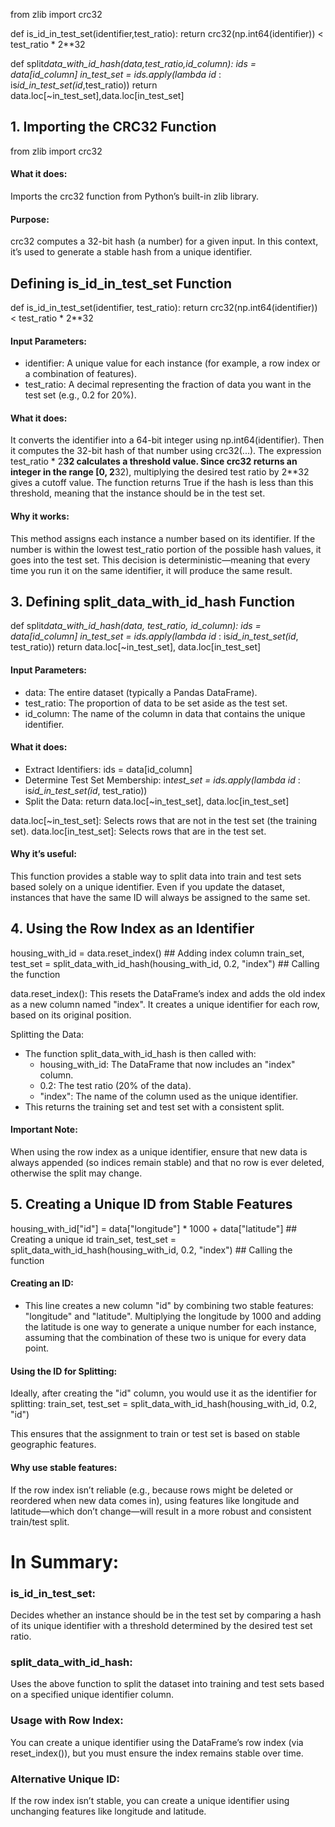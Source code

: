 from zlib import crc32

def is_id_in_test_set(identifier,test_ratio):
return crc32(np.int64(identifier)) < test_ratio \* 2\*\*32

def split*data_with_id_hash(data,test_ratio,id_column):
ids = data[id_column]
in_test_set = ids.apply(lambda id* : is*id_in_test_set(id*,test_ratio))
return data.loc[~in_test_set],data.loc[in_test_set]

## 1. Importing the CRC32 Function

from zlib import crc32

#### What it does:

Imports the crc32 function from Python’s built-in zlib library.

#### Purpose:

crc32 computes a 32-bit hash (a number) for a given input. In this context, it’s used to generate a stable hash from a unique identifier.

## Defining is_id_in_test_set Function

def is_id_in_test_set(identifier, test_ratio):
return crc32(np.int64(identifier)) < test_ratio \* 2\*\*32

#### Input Parameters:

- identifier: A unique value for each instance (for example, a row index or a combination of features).
- test_ratio: A decimal representing the fraction of data you want in the test set (e.g., 0.2 for 20%).

#### What it does:

It converts the identifier into a 64-bit integer using np.int64(identifier).
Then it computes the 32-bit hash of that number using crc32(...).
The expression test_ratio \* 2**32 calculates a threshold value.
Since crc32 returns an integer in the range [0, 2**32), multiplying the desired test ratio by 2\*\*32 gives a cutoff value.
The function returns True if the hash is less than this threshold, meaning that the instance should be in the test set.

#### Why it works:

This method assigns each instance a number based on its identifier. If the number is within the lowest test_ratio portion of the possible hash values, it goes into the test set. This decision is deterministic—meaning that every time you run it on the same identifier, it will produce the same result.

## 3. Defining split_data_with_id_hash Function

def split*data_with_id_hash(data, test_ratio, id_column):
ids = data[id_column]
in_test_set = ids.apply(lambda id* : is*id_in_test_set(id*, test_ratio))
return data.loc[~in_test_set], data.loc[in_test_set]

#### Input Parameters:

- data: The entire dataset (typically a Pandas DataFrame).
- test_ratio: The proportion of data to be set aside as the test set.
- id_column: The name of the column in data that contains the unique identifier.

#### What it does:

- Extract Identifiers:
  ids = data[id_column]
- Determine Test Set Membership:
  in*test_set = ids.apply(lambda id* : is*id_in_test_set(id*, test_ratio))
- Split the Data:
  return data.loc[~in_test_set], data.loc[in_test_set]

data.loc[~in_test_set]: Selects rows that are not in the test set (the training set).
data.loc[in_test_set]: Selects rows that are in the test set.

#### Why it’s useful:

This function provides a stable way to split data into train and test sets based solely on a unique identifier. Even if you update the dataset, instances that have the same ID will always be assigned to the same set.

## 4. Using the Row Index as an Identifier

housing_with_id = data.reset_index() ## Adding index column
train_set, test_set = split_data_with_id_hash(housing_with_id, 0.2, "index") ## Calling the function

data.reset_index():
This resets the DataFrame’s index and adds the old index as a new column named "index".
It creates a unique identifier for each row, based on its original position.

Splitting the Data:

- The function split_data_with_id_hash is then called with:
  - housing_with_id: The DataFrame that now includes an "index" column.
  - 0.2: The test ratio (20% of the data).
  - "index": The name of the column used as the unique identifier.
- This returns the training set and test set with a consistent split.

#### Important Note:

When using the row index as a unique identifier, ensure that new data is always appended (so indices remain stable) and that no row is ever deleted, otherwise the split may change.

## 5. Creating a Unique ID from Stable Features

housing_with_id["id"] = data["longitude"] \* 1000 + data["latitude"] ## Creating a unique id
train_set, test_set = split_data_with_id_hash(housing_with_id, 0.2, "index") ## Calling the function

#### Creating an ID:

- This line creates a new column "id" by combining two stable features: "longitude" and "latitude".
  Multiplying the longitude by 1000 and adding the latitude is one way to generate a unique number for each instance, assuming that the combination of these two is unique for every data point.

#### Using the ID for Splitting:

Ideally, after creating the "id" column, you would use it as the identifier for splitting:
train_set, test_set = split_data_with_id_hash(housing_with_id, 0.2, "id")

This ensures that the assignment to train or test set is based on stable geographic features.

#### Why use stable features:

If the row index isn’t reliable (e.g., because rows might be deleted or reordered when new data comes in), using features like longitude and latitude—which don’t change—will result in a more robust and consistent train/test split.

# In Summary:

### is_id_in_test_set:

Decides whether an instance should be in the test set by comparing a hash of its unique identifier with a threshold determined by the desired test set ratio.

### split_data_with_id_hash:

Uses the above function to split the dataset into training and test sets based on a specified unique identifier column.

### Usage with Row Index:

You can create a unique identifier using the DataFrame’s row index (via reset_index()), but you must ensure the index remains stable over time.

### Alternative Unique ID:

If the row index isn’t stable, you can create a unique identifier using unchanging features like longitude and latitude.
